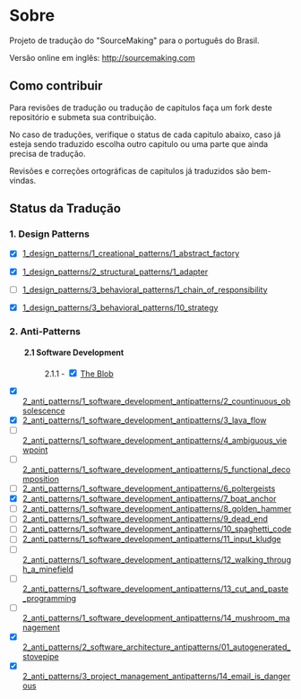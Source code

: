 Sobre
==============

Projeto de tradução do "SourceMaking" para o português do Brasil.

Versão online em inglês:
http://sourcemaking.com

## Como contribuir

Para revisões de tradução ou tradução de capitulos faça um fork deste repositório e submeta sua contribuição.

No caso de traduções, verifique o status de cada capitulo abaixo, caso já esteja sendo traduzido escolha outro capitulo ou uma parte que ainda precisa de tradução.

Revisões e correções ortográficas de capitulos já traduzidos são bem-vindas.

## Status da Tradução
### 1. Design Patterns
- [x] [1_design_patterns/1_creational_patterns/1_abstract_factory](https://github.com/henryhamon/sourcemaking/blob/master/1_design_patterns/1_creational_patterns/1_abstract_factory.md)
- [x] [1_design_patterns/2_structural_patterns/1_adapter](https://github.com/henryhamon/sourcemaking/blob/master/1_design_patterns/2_structural_patterns/1_adapter.md)
- [ ] [1_design_patterns/3_behavioral_patterns/1_chain_of_responsibility](https://github.com/henryhamon/sourcemaking/blob/master/1_design_patterns/3_behavioral_patterns/1_chain_of_responsibility.md)
- [x] [1_design_patterns/3_behavioral_patterns/10_strategy](https://github.com/henryhamon/sourcemaking/blob/master/1_design_patterns/3_behavioral_patterns/10_strategy.md)


### 2. Anti-Patterns
#### &nbsp;&nbsp;&nbsp;&nbsp;&nbsp;&nbsp;&nbsp;&nbsp;2.1 Software Development
&nbsp;&nbsp;&nbsp;&nbsp;&nbsp;&nbsp;&nbsp;&nbsp;&nbsp;&nbsp;&nbsp;&nbsp;&nbsp;&nbsp;&nbsp;&nbsp;2.1.1 - <input type="checkbox" checked/> [The Blob](https://github.com/henryhamon/sourcemaking/blob/master/2_anti_patterns/1_software_development_antipatterns/1_the_blob.md)


- [x] [2_anti_patterns/1_software_development_antipatterns/2_countinuous_obsolescence](https://github.com/henryhamon/sourcemaking/blob/master/2_anti_patterns/1_software_development_antipatterns/2_countinuous_obsolescence.md)
- [x] [2_anti_patterns/1_software_development_antipatterns/3_lava_flow](https://github.com/henryhamon/sourcemaking/blob/master/2_anti_patterns/1_software_development_antipatterns/3_lava_flow.md)
- [ ] [2_anti_patterns/1_software_development_antipatterns/4_ambiguous_viewpoint](https://github.com/henryhamon/sourcemaking/blob/master/2_anti_patterns/1_software_development_antipatterns/4_ambiguous_viewpoint.md)
- [ ] [2_anti_patterns/1_software_development_antipatterns/5_functional_decomposition](https://github.com/henryhamon/sourcemaking/blob/master/2_anti_patterns/1_software_development_antipatterns/5_functional_decomposition.md)
- [ ] [2_anti_patterns/1_software_development_antipatterns/6_poltergeists](https://github.com/henryhamon/sourcemaking/blob/master/2_anti_patterns/1_software_development_antipatterns/6_poltergeists.md)
- [x] [2_anti_patterns/1_software_development_antipatterns/7_boat_anchor](https://github.com/henryhamon/sourcemaking/blob/master/2_anti_patterns/1_software_development_antipatterns/7_boat_anchor.md)
- [ ] [2_anti_patterns/1_software_development_antipatterns/8_golden_hammer](https://github.com/henryhamon/sourcemaking/blob/master/2_anti_patterns/1_software_development_antipatterns/8_golden_hammer.md)
- [ ] [2_anti_patterns/1_software_development_antipatterns/9_dead_end](https://github.com/henryhamon/sourcemaking/blob/master/2_anti_patterns/1_software_development_antipatterns/9_dead_end.md)
- [ ] [2_anti_patterns/1_software_development_antipatterns/10_spaghetti_code](https://github.com/henryhamon/sourcemaking/blob/master/2_anti_patterns/1_software_development_antipatterns/10_spaghetti_code.md)
- [ ] [2_anti_patterns/1_software_development_antipatterns/11_input_kludge](https://github.com/henryhamon/sourcemaking/blob/master/2_anti_patterns/1_software_development_antipatterns/11_input_kludge.md)
- [ ] [2_anti_patterns/1_software_development_antipatterns/12_walking_through_a_minefield](https://github.com/henryhamon/sourcemaking/blob/master/2_anti_patterns/1_software_development_antipatterns/12_walking_through_a_minefield.md)
- [ ] [2_anti_patterns/1_software_development_antipatterns/13_cut_and_paste_programming](https://github.com/henryhamon/sourcemaking/blob/master/2_anti_patterns/1_software_development_antipatterns/13_cut_and_paste_programming.md)
- [ ] [2_anti_patterns/1_software_development_antipatterns/14_mushroom_management](https://github.com/henryhamon/sourcemaking/blob/master/2_anti_patterns/1_software_development_antipatterns/14_mushroom_management.md)
- [x] [2_anti_patterns/2_software_architecture_antipatterns/01_autogenerated_stovepipe](https://github.com/henryhamon/sourcemaking/blob/master/2_anti_patterns/2_software_architecture_antipatterns/01_autogenerated_stovepipe.md)
- [x] [2_anti_patterns/3_project_management_antipatterns/14_email_is_dangerous](https://github.com/henryhamon/sourcemaking/blob/master/2_anti_patterns/3_project_management_antipatterns/14_email_is_dangerous.md)
